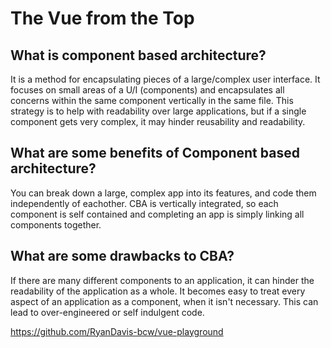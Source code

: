 # The Vue from the Top

## What is component based architecture?

It is a method for encapsulating pieces of a large/complex user interface. It focuses on small areas of a U/I (components) and encapsulates all concerns within the same component vertically in the same file. This strategy is to help with readability over large applications, but if a single component gets very complex, it may hinder reusability and readability. 

## What are some benefits of Component based architecture?

You can break down a large, complex app into its features, and code them independently of eachother. CBA is vertically integrated, so each component is self contained and completing an app is simply linking all components together.

## What are some drawbacks to CBA?

If there are many different components to an application, it can hinder the readability of the application as a whole. It becomes easy to treat every aspect of an application as a component, when it isn't necessary. This can lead to over-engineered or self indulgent code. 



https://github.com/RyanDavis-bcw/vue-playground